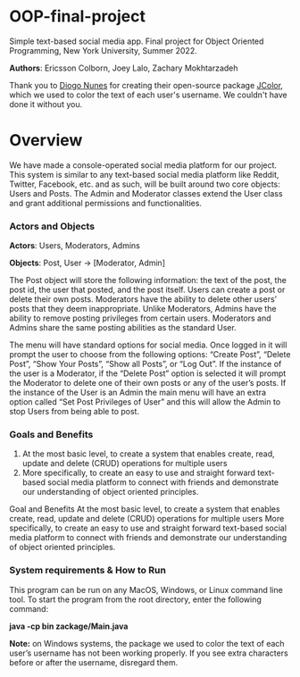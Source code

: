# OOP-final-project
Simple text-based social media app. Final project for Object Oriented Programming, New York University, Summer 2022.

**Authors**: Ericsson Colborn, Joey Lalo, Zachary Mokhtarzadeh

Thank you to [Diogo Nunes](https://github.com/dialex) for creating their open-source package [JColor](https://github.com/dialex/JColor), which we used to color the text of each user's username. We couldn't have done it without you.


# Overview

We have made a console-operated social media platform for our project. This system is similar to any text-based social media platform like Reddit, Twitter, Facebook, etc. and as such, will be built around two core objects: Users and Posts. The Admin and Moderator classes extend the User class and grant additional permissions and functionalities. 

### Actors and Objects

**Actors**: Users, Moderators, Admins

**Objects**: Post, User → [Moderator, Admin]

The Post object will store the following information: the text of the post, the post id, the user that posted, and the post itself. Users can create a post or delete their own posts. Moderators have the ability to delete other users’ posts that they deem inappropriate. Unlike Moderators, Admins have the ability to remove posting privileges from certain users. Moderators and Admins share the same posting abilities as the standard User.

The menu will have standard options for social media. Once logged in it will prompt the user to choose from the following options: “Create Post”, “Delete Post”, “Show Your Posts”, “Show all Posts”, or “Log Out”. If the instance of the user is a Moderator, if the “Delete Post” option is selected it will prompt the Moderator to delete one of their own posts or any of the user’s posts. If the instance of the User is an Admin the main menu will have an extra option called “Set Post Privileges of User” and this will allow the Admin to stop Users from being able to post.

### Goals and Benefits 

1. At the most basic level, to create a system that enables create, read, update and delete (CRUD) operations for multiple users
2. More specifically, to create an easy to use and straight forward text-based social media platform to connect with friends and demonstrate our understanding of object oriented principles. 

Goal and Benefits
 At the most basic level, to create a system that enables create, read, update and delete (CRUD) operations for multiple users
More specifically, to create an easy to use and straight forward text-based social media platform to connect with friends and demonstrate our understanding of object oriented principles. 

### System requirements & How to Run

This program can be run on any MacOS, Windows, or Linux command line tool. To start the program from the root directory, enter the following command:

**java -cp bin zackage/Main.java**

**Note:** on Windows systems, the package we used to color the text of each user’s username has not been working properly. If you see extra characters before or after the username, disregard them.
